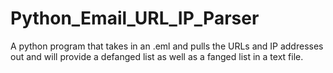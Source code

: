 # Python_Email_URL_IP_Parser
A python program that takes in an .eml and pulls the URLs and IP addresses out and will provide a defanged list as well as a fanged list in a text file. 
